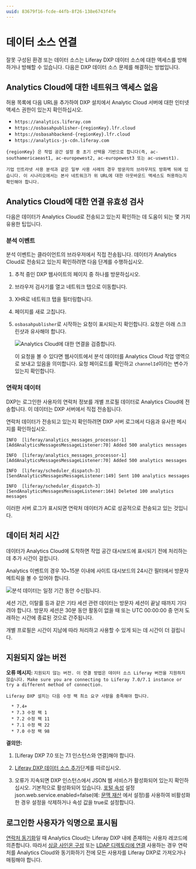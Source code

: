 ```yaml
---
uuid: 83679f16-fcde-44fb-8f26-138e6743f4fe
---
```


# 데이터 소스 연결

잘못 구성된 환경 또는 데이터 소스는 Liferay DXP 데이터 소스에 대한 액세스를 방해하거나 방해할 수 있습니다. 다음은 DXP 데이터 소스 문제를 해결하는 방법입니다.

## Analytics Cloud에 대한 네트워크 액세스 없음

허용 목록에 다음 URL을 추가하여 DXP 설치에서 Analytic Cloud 서버에 대한 인터넷 액세스 권한이 있는지 확인하십시오.

* `https://analytics.liferay.com`
* `https://osbasahpublisher-{regionKey}.lfr.cloud`
* `https://osbasahbackend-{regionKey}.lfr.cloud`
* `https://analytics-js-cdn.liferay.com`

```{note}
{regionKey} 은 작업 공간 설정 중 초기 선택을 기반으로 합니다(즉, ac-southamericaeast1, ac-europewest2, ac-europewest3 또는 ac-uswest1).
```

```{important}
기업 인트라넷 사용 분석과 같은 일부 사용 사례의 경우 방문자의 브라우저도 방화벽 뒤에 있습니다. 이 시나리오에서는 본사 네트워크가 위 URL에 대한 아웃바운드 액세스도 허용하는지 확인해야 합니다.
```

## Analytics Cloud에 대한 연결 유효성 검사

다음은 데이터가 Analytics Cloud로 전송되고 있는지 확인하는 데 도움이 되는 몇 가지 유용한 팁입니다.

### 분석 이벤트

분석 이벤트는 클라이언트의 브라우저에서 직접 전송됩니다. 데이터가 Analytics Cloud로 전송되고 있는지 확인하려면 다음 단계를 수행하십시오.

1. 추적 중인 DXP 웹사이트의 페이지 중 하나를 방문하십시오.
1. 브라우저 검사기를 열고 네트워크 탭으로 이동합니다.
1. XHR로 네트워크 탭을 필터링합니다.
1. 페이지를 새로 고칩니다.
1. `osbasahpublisher`로 시작하는 요청이 표시되는지 확인합니다. 요청은 아래 스크린샷과 유사해야 합니다.

    ![Analytics Cloud에 대한 연결을 검증합니다.](connecting-data-sources/images/01.png)

    이 요청을 볼 수 있다면 웹사이트에서 분석 데이터를 Analytics Cloud 작업 영역으로 보내고 있음을 의미합니다. 요청 페이로드를 확인하고 `channelId`이라는 변수가 있는지 확인합니다.

### 연락처 데이터

DXP는 로그인한 사용자의 연락처 정보를 개별 프로필 데이터로 Analytics Cloud에 전송합니다. 이 데이터는 DXP 서버에서 직접 전송됩니다.

연락처 데이터가 전송되고 있는지 확인하려면 DXP 서버 로그에서 다음과 유사한 메시지를 확인하십시오.

```
INFO  [liferay/analytics_messages_processor-1][AddAnalyticsMessagesMessageListener:70] Added 500 analytics messages

INFO  [liferay/analytics_messages_processor-1][AddAnalyticsMessagesMessageListener:70] Added 500 analytics messages

INFO  [liferay/scheduler_dispatch-3][SendAnalyticsMessagesMessageListener:149] Sent 100 analytics messages

INFO  [liferay/scheduler_dispatch-3][SendAnalyticsMessagesMessageListener:164] Deleted 100 analytics messages
```

이러한 서버 로그가 표시되면 연락처 데이터가 AC로 성공적으로 전송되고 있는 것입니다.

## 데이터 처리 시간

데이터가 Analytics Cloud에 도착하면 작업 공간 대시보드에 표시되기 전에 처리하는 데 추가 시간이 걸립니다.

Analytics 이벤트의 경우 10~15분 이내에 사이트 대시보드의 24시간 필터에서 방문자 메트릭을 볼 수 있어야 합니다.

![분석 데이터는 일정 기간 동안 수신됩니다.](connecting-data-sources/images/02.png)

세션 기간, 이탈률 등과 같은 기타 세션 관련 데이터는 방문자 세션이 끝날 때까지 기다려야 합니다. 방문자 세션은 30분 동안 활동이 없을 때 또는 UTC 00:00:00 중 먼저 도래하는 시간에 종료된 것으로 간주됩니다.

개별 프로필은 시간이 지남에 따라 처리하고 사용할 수 있게 되는 데 시간이 더 걸립니다.

## 지원되지 않는 버전

**오류 메시지:** `지원되지 않는 버전. 이 연결 방법은 데이터 소스 Liferay 버전을 지원하지 않습니다. Make sure you are connecting to Liferay 7.0/7.1 instance or try a different method of connection.`

```{important}
Liferay DXP 설치는 다음 수정 팩 최소 요구 사항을 충족해야 합니다.

  * 7.4+
  * 7.3 수정 팩 1
  * 7.2 수정 팩 11
  * 7.1 수정 팩 22
  * 7.0 수정 팩 98
```

**결의안:**

1. [Liferay DXP 7.0 또는 7.1 인스턴스와 연결]해야 합니다.

1. [Liferay DXP 데이터 소스 추가](../getting-started/connecting-liferay-dxp-to-analytics-cloud.md)단계를 따르십시오.

1. 오류가 지속되면 DXP 인스턴스에서 JSON 웹 서비스가 활성화되어 있는지 확인하십시오. 기본적으로 활성화되어 있습니다. [포털 속성](https://learn.liferay.com/reference/latest/en/dxp/propertiesdoc/portal.properties.html#JSON) 설정 json.web.service.enabled=false(예: [문맥 재산](https://learn.liferay.com/dxp/latest/ko/installation-and-upgrades/reference/portal-properties.html) 에서 설정)를 사용하여 비활성화한 경우 설정을 삭제하거나 속성 값을 true로 설정합니다.

## 로그인한 사용자가 익명으로 표시됨

[연락처 동기화](../getting-started/connecting-liferay-dxp-to-analytics-cloud.md)일 때 Analytics Cloud는 Liferay DXP 내에 존재하는 사용자 레코드에 의존합니다. 따라서 [싱글 사인온 구성](https://learn.liferay.com/dxp/latest/ko/installation-and-upgrades/securing-liferay/configuring-sso.html) 또는 [LDAP 디렉토리에 연결](https://learn.liferay.com/dxp/latest/ko/users-and-permissions/connecting-to-a-user-directory/connecting-to-an-ldap-directory.html) 사용하는 경우 연락처를 Analytics Cloud와 동기화하기 전에 모든 사용자를 Liferay DXP로 가져오거나 매핑해야 합니다.
